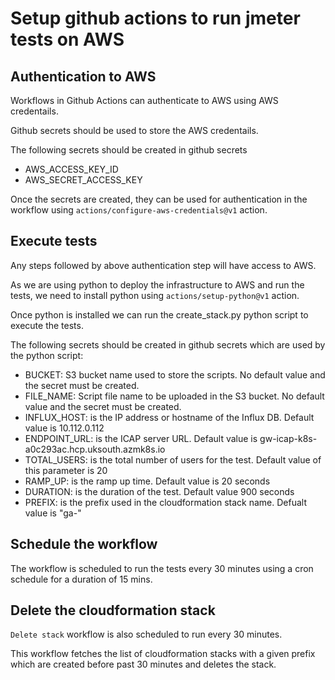 # Setup github actions to run jmeter tests on AWS

## Authentication to AWS 

Workflows in Github Actions can authenticate to AWS using AWS credentails.

Github secrets should be used to store the AWS credentails.

The following secrets should be created in github secrets

- AWS_ACCESS_KEY_ID
- AWS_SECRET_ACCESS_KEY

Once the secrets are created, they can be used for authentication in the workflow using `actions/configure-aws-credentials@v1` action.

## Execute tests

Any steps followed by above authentication step will have access to AWS.

As we are using python to deploy the infrastructure to AWS and run the tests, we need to install python using `actions/setup-python@v1` action.

Once python is installed we can run the create_stack.py python script to execute the tests.

The following secrets should be created in github secrets which are used by the python script:

- BUCKET: S3 bucket name used to store the scripts. No default value and the secret must be created.
- FILE_NAME: Script file name to be uploaded in the S3 bucket. No default value and the secret must be created.
- INFLUX_HOST: is the IP address or hostname of the Influx DB. Default value is 10.112.0.112
- ENDPOINT_URL: is the ICAP server URL. Default value is gw-icap-k8s-a0c293ac.hcp.uksouth.azmk8s.io
- TOTAL_USERS: is the total number of users for the test. Default value of this parameter is 20
- RAMP_UP: is the ramp up time. Default value is 20 seconds
- DURATION: is the duration of the test. Default value 900 seconds
- PREFIX: is the prefix used in the cloudformation stack name. Defualt value is "ga-"

## Schedule the workflow

The workflow is scheduled to run the tests every 30 minutes using a cron schedule for a duration of 15 mins.

## Delete the cloudformation stack

`Delete stack` workflow is also scheduled to run every 30 minutes.

This workflow fetches the list of cloudformation stacks with a given prefix which are created before past 30 minutes and deletes the stack.


